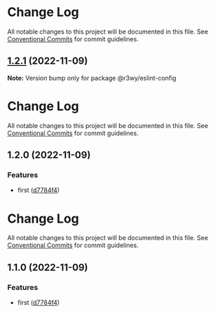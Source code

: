 # Change Log

All notable changes to this project will be documented in this file. See
[Conventional Commits](https://conventionalcommits.org) for commit guidelines.

## [1.2.1](https://github.com/andreidmt/mvp/compare/@r3wy/eslint-config@1.2.0...@r3wy/eslint-config@1.2.1) (2022-11-09)

**Note:** Version bump only for package @r3wy/eslint-config

# Change Log

All notable changes to this project will be documented in this file. See
[Conventional Commits](https://conventionalcommits.org) for commit guidelines.

## 1.2.0 (2022-11-09)

### Features

- first
  ([d7784f4](https://github.com/andreidmt/mvp/commit/d7784f4c9554f48024d17c8eaf65372474bd36dd))

# Change Log

All notable changes to this project will be documented in this file. See
[Conventional Commits](https://conventionalcommits.org) for commit guidelines.

## 1.1.0 (2022-11-09)

### Features

- first
  ([d7784f4](https://github.com/andreidmt/mvp/commit/d7784f4c9554f48024d17c8eaf65372474bd36dd))
